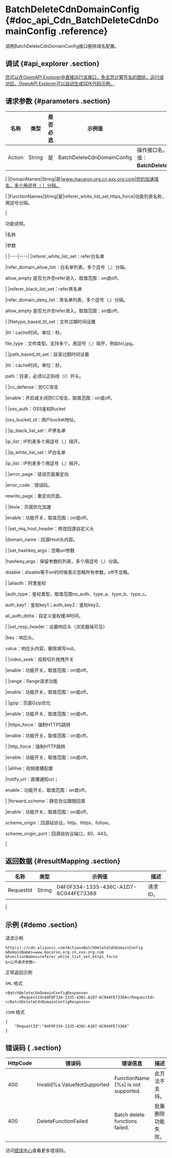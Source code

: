 # BatchDeleteCdnDomainConfig {#doc_api_Cdn_BatchDeleteCdnDomainConfig .reference}

调用BatchDeleteCdnDomainConfig接口删除域名配置。

## 调试 {#api_explorer .section}

[您可以在OpenAPI Explorer中直接运行该接口，免去您计算签名的困扰。运行成功后，OpenAPI Explorer可以自动生成SDK代码示例。](https://api.aliyun.com/#product=Cdn&api=BatchDeleteCdnDomainConfig&type=RPC&version=2014-11-11)

## 请求参数 {#parameters .section}

|名称|类型|是否必选|示例值|描述|
|--|--|----|---|--|
|Action|String|是|BatchDeleteCdnDomainConfig|操作接口名，系统规定参数。取值：**BatchDeleteCdnDomainConfig**。

 |
|DomainNames|String|是|www.macaron.org.cn,xxx.org.com|您的加速域名，多个用逗号（,）分隔。

 |
|FunctionNames|String|是|referer\_white\_list\_set,https\_force|功能列表名称，用逗号分隔。

 |

功能说明。

|名称

|参数

|
|----|----|
|referer\_white\_list\_set：refer白名单

|refer\_domain\_allow\_list：白名单列表，多个逗号（,）分隔。

 allow\_empty 是否允许空refer进入，取值范围：on或off。

 |
|referer\_black\_list\_set：refer黑名单

|refer\_domain\_deny\_list：黑名单列表，多个逗号（,）分隔。

 allow\_empty 是否允许空refer进入，取值范围：on或off。

 |
|filetype\_based\_ttl\_set：文件过期时间设置

|ttl：cache时间，单位：秒。

 file\_type：文件类型。支持多个，用逗号（,）隔开，例如txt,jpg。

 |
|path\_based\_ttl\_set：目录过期时间设置

|ttl：cache时间，单位：秒。

 path：目录，必须以正斜线（/）开头。

 |
|cc\_defense：防CC攻击

|enable：开启或关闭防CC攻击，取值范围：on或off。

|
|oss\_auth：OSS鉴权Bucket

|oss\_bucket\_id：用户bucket地址。

|
|ip\_black\_list\_set：IP黑名单

|ip\_list：IP列表多个用逗号（,）隔开。

|
|ip\_white\_list\_set：IP白名单

|ip\_list：IP列表多个用逗号（,）隔开。

|
|error\_page：错误页面重定向

|error\_code：错误码。

 rewrite\_page：重定向页面。

 |
|tesla：页面优化加速

|enable：功能开关，取值范围：on或off。

|
|set\_req\_host\_header：修改回源自定义头

|domain\_name：回源Host头内容。

|
|set\_hashkey\_args：忽略url参数

|hashkey\_args：保留参数的列表，多个用逗号（,）分隔。

 disable：disable等于on的时候表示忽略所有参数，off不忽略。

 |
|aliauth：阿里鉴权

|auth\_type：鉴权类型，取值范围no\_auth、type\_a、type\_b、type\_c。

 auth\_key1：鉴权key1；auth\_key2：鉴权key2。

 ali\_auth\_delta：自定义鉴权缓冲时间。

 |
|set\_resp\_header：设置响应头（浏览器端可见）

|key：响应头。

 value：响应头内容，删除填写null。

 |
|video\_seek：视频切片拖拽开关

|enable：功能开关，取值范围：on或off。

|
|range：Range请求功能

|enable：功能开关，取值范围：on或off。

|
|gzip：页面Gzip优化

|enable：功能开关，取值范围：on或off。

|
|https\_force：强制HTTPS跳转

|enable：功能开关，取值范围：on或off。

|
|http\_force：强制HTTP跳转

|enable：功能开关，取值范围：on或off。

|
|alilive：视频直播配置

|notify\_url：直播通知url；

 enable：功能开关，取值范围：on或off。

 |
|forward\_scheme：静态协议跟随回源

|enable：功能开关，取值范围：on或off。

 scheme\_origin：回源站协议，http、https、follow。

 scheme\_origin\_port：回源站协议端口，80、443。

 |

## 返回数据 {#resultMapping .section}

|名称|类型|示例值|描述|
|--|--|---|--|
|RequestId|String|04F0F334-1335-436C-A1D7-6C044FE73368|请求ID。

 |

## 示例 {#demo .section}

请求示例

``` {#request_demo}
http(s)://cdn.aliyuncs.com?Action=BatchDeleteCdnDomainConfig
&DomainNames=www.macaron.org.cn,xxx.org.com
&FunctionNames=referer_white_list_set,https_force
&<公共请求参数>
```

正常返回示例

`XML` 格式

``` {#xml_return_success_demo}
<BatchDeleteCdnDomainConfigResponse>
	  <RequestId>04F0F334-1335-436C-A1D7-6C044FE73368</RequestId>
</BatchDeleteCdnDomainConfigResponse>
```

`JSON` 格式

``` {#json_return_success_demo}
{
	"RequestId":"04F0F334-1335-436C-A1D7-6C044FE73368"
}
```

## 错误码 { .section}

|HttpCode|错误码|错误信息|描述|
|--------|---|----|--|
|400|Invalid%s.ValueNotSupported|FunctionName \[%s\] is not supported.|此方法不支持。|
|400|DeleteFunctionFailed|Batch delete functions failed.|批量删除功能失败。|

访问[错误中心](https://error-center.aliyun.com/status/product/Cdn)查看更多错误码。

